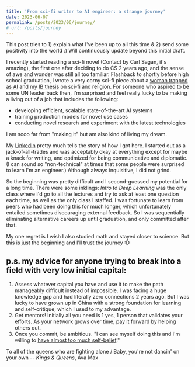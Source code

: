 ```yaml
---
title: 'From sci-fi writer to AI engineer: a strange journey'
date: 2023-06-07
permalink: /posts/2023/06/journey/
# url: /posts/journey
---
```

This post tries to 1) explain what I've been up to all this time & 2) send some positivity into the world :) Will continuously update beyond this initial draft.

I recently started reading a sci-fi novel (Contact by Carl Sagan, it's amazing), the first one after deciding to do CS 2 years ago, and the sense of awe and wonder was still all too familiar. Flashback to shortly before high school graduation, I wrote a very corny sci-fi piece about a [woman trapped as AI](https://docs.google.com/document/d/1Ai9NPFlmry9BSRGuhzt74v0F5KyPXVLLR_9s_06PLyg/edit?usp=sharing) and my [IB thesis](https://docs.google.com/document/d/1uQ_1Kn-7BNHuzPLhZ3iB0iwZb9esrRF_aMzJKcUW-Dk/edit?usp=sharing) on sci-fi and religion. For someone who aspired to be some UN leader back then, I'm surprised and feel really lucky to be making a living out of a job that includes the following:
- developing efficient, scalable state-of-the-art AI systems
- training production models for novel use cases
- conducting novel research and experiment with the latest technologies

I am sooo far from "making it" but am also kind of living my dream.

My [LinkedIn](https://www.linkedin.com/in/anruigu/) pretty much tells the story of how I got here. I started out as a jack-of-all-trades and was acceptably okay at everything except for maybe a knack for writing, and optimized for being communicative and diplomatic. (I can sound so "non-technical" at times that some people were surprised to learn I'm an engineer.) Although always inquisitive, I did not grind.

So the beginning was pretty difficult and I second-guessed my potential for a long time. There were some inklings: *Intro to Deep Learning* was the only class where I'd go to all the lectures and try to ask at least one question each time, as well as the only class I staffed. I was fortunate to learn from peers who had been doing this for much longer, which unfortunately entailed sometimes discouraging external feedback. So I was sequentially eliminating alternative careers up until graduation, and only committed after that.

My one regret is I wish I also studied math and stayed closer to science. But this is just the beginning and I'll trust the journey :D

p.s. my advice for anyone trying to break into a field with very low initial capital:
---
1. Assess whatever capital you have and use it to make the path manageably difficult instead of impossible. I was facing a huge knowledge gap and had literally zero connections 2 years ago. But I was lucky to have grown up in China with a strong foundation for learning and self-critique, which I used to my advantage.
2. Get mentors! Initially all you need is 1 yes, 1 person that validates your efforts. As your network grows over time, pay it forward by helping others out.
3. Once you commit, be ambitious. "I can see myself doing this and I'm willing to [have almost too much self-belief](https://blog.samaltman.com/how-to-be-successful)."

To all of the queens who are fighting alone / Baby, you're not dancin' on your own -- *Kings & Queens*, Ava Max

